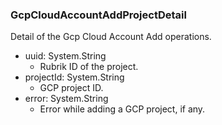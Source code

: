 ### GcpCloudAccountAddProjectDetail
Detail of the Gcp Cloud Account Add operations.

- uuid: System.String
  - Rubrik ID of the project.
- projectId: System.String
  - GCP project ID.
- error: System.String
  - Error while adding a GCP project, if any.
